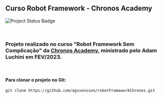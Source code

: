 ## Curso Robot Framework - Chronos Academy

![Project Status Badge](https://img.shields.io/badge/Status%20do%20projeto-Concluído-green)

<br>

### Projeto realizado no curso "Robot Framework Sem Complicação" da [Chronos Academy](https://chronosacademy.com.br/), ministrado pelo Adam Luchini em FEV/2023.

<br>

#### Para clonar o projeto no Git:
```
git clone https://github.com/agsvensson/robotFrameworkChronos.git
```